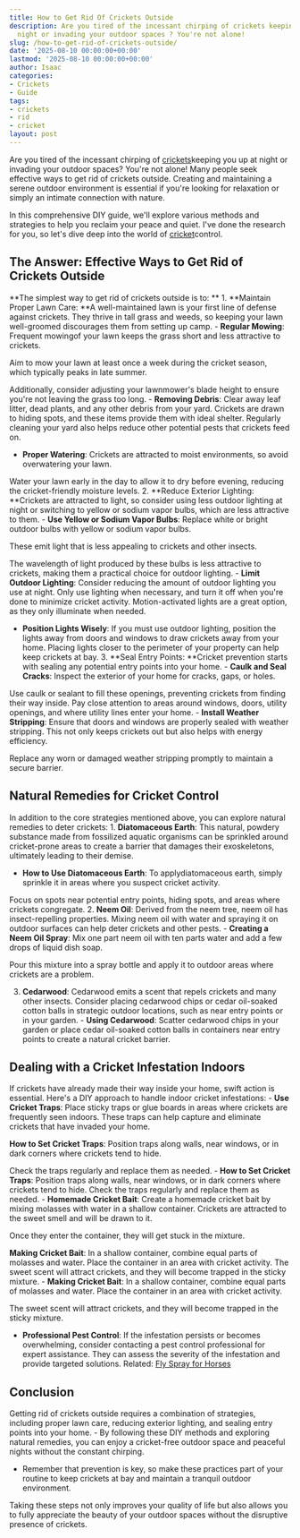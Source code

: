 ```yaml
---
title: How to Get Rid Of Crickets Outside
description: Are you tired of the incessant chirping of crickets keeping you up at
  night or invading your outdoor spaces ? You're not alone!
slug: /how-to-get-rid-of-crickets-outside/
date: '2025-08-10 00:00:00+00:00'
lastmod: '2025-08-10 00:00:00+00:00'
author: Isaac
categories:
- Crickets
- Guide
tags:
- crickets
- rid
- cricket
layout: post
---
```

Are you tired of the incessant chirping of [crickets](https://pestpolicy.com/are-crickets-decomposers/)keeping you up at night or invading your outdoor spaces? You're not alone! Many people seek effective ways to get rid of crickets outside. Creating and maintaining a serene outdoor environment is essential if you're looking for relaxation or simply an intimate connection with nature.

In this comprehensive DIY guide, we'll explore various methods and strategies to help you reclaim your peace and quiet. I've done the research for you, so let's dive deep into the world of [cricket](https://pestpolicy.com/are-crickets-good-or-bad/)control.

##  The Answer: Effective Ways to Get Rid of Crickets Outside

**The simplest way to get rid of crickets outside is to: ** 1. **Maintain Proper Lawn Care: **A well-maintained lawn is your first line of defense against crickets. They thrive in tall grass and weeds, so keeping your lawn well-groomed discourages them from setting up camp. - **Regular Mowing**: Frequent mowingof your lawn keeps the grass short and less attractive to crickets.

Aim to mow your lawn at least once a week during the cricket season, which typically peaks in late summer.

Additionally, consider adjusting your lawnmower's blade height to ensure you're not leaving the grass too long. - **Removing Debris**: Clear away leaf litter, dead plants, and any other debris from your yard. Crickets are drawn to hiding spots, and these items provide them with ideal shelter. Regularly cleaning your yard also helps reduce other potential pests that crickets feed on.

- **Proper Watering**: Crickets are attracted to moist environments, so avoid overwatering your lawn.

Water your lawn early in the day to allow it to dry before evening, reducing the cricket-friendly moisture levels. 2. **Reduce Exterior Lighting: **Crickets are attracted to light, so consider using less outdoor lighting at night or switching to yellow or sodium vapor bulbs, which are less attractive to them. - **Use Yellow or Sodium Vapor Bulbs**: Replace white or bright outdoor bulbs with yellow or sodium vapor bulbs.

These emit light that is less appealing to crickets and other insects.

The wavelength of light produced by these bulbs is less attractive to crickets, making them a practical choice for outdoor lighting. - **Limit Outdoor Lighting**: Consider reducing the amount of outdoor lighting you use at night. Only use lighting when necessary, and turn it off when you're done to minimize cricket activity. Motion-activated lights are a great option, as they only illuminate when needed.

- **Position Lights Wisely**: If you must use outdoor lighting, position the lights away from doors and windows to draw crickets away from your home. Placing lights closer to the perimeter of your property can help keep crickets at bay. 3. **Seal Entry Points: **Cricket prevention starts with sealing any potential entry points into your home. - **Caulk and Seal Cracks**: Inspect the exterior of your home for cracks, gaps, or holes.

Use caulk or sealant to fill these openings, preventing crickets from finding their way inside. Pay close attention to areas around windows, doors, utility openings, and where utility lines enter your home. - **Install Weather Stripping**: Ensure that doors and windows are properly sealed with weather stripping. This not only keeps crickets out but also helps with energy efficiency.

Replace any worn or damaged weather stripping promptly to maintain a secure barrier.

##  Natural Remedies for Cricket Control

In addition to the core strategies mentioned above, you can explore natural remedies to deter crickets: 1. **Diatomaceous Earth**: This natural, powdery substance made from fossilized aquatic organisms can be sprinkled around cricket-prone areas to create a barrier that damages their exoskeletons, ultimately leading to their demise.

- **How to Use Diatomaceous Earth**: To applydiatomaceous earth, simply sprinkle it in areas where you suspect cricket activity.

Focus on spots near potential entry points, hiding spots, and areas where crickets congregate. 2. **Neem Oil**: Derived from the neem tree, neem oil has insect-repelling properties. Mixing neem oil with water and spraying it on outdoor surfaces can help deter crickets and other pests. - **Creating a Neem Oil Spray**: Mix one part neem oil with ten parts water and add a few drops of liquid dish soap.

Pour this mixture into a spray bottle and apply it to outdoor areas where crickets are a problem.

3. **Cedarwood**: Cedarwood emits a scent that repels crickets and many other insects. Consider placing cedarwood chips or cedar oil-soaked cotton balls in strategic outdoor locations, such as near entry points or in your garden. - **Using Cedarwood**: Scatter cedarwood chips in your garden or place cedar oil-soaked cotton balls in containers near entry points to create a natural cricket barrier.

##  Dealing with a Cricket Infestation Indoors

If crickets have already made their way inside your home, swift action is essential. Here's a DIY approach to handle indoor cricket infestations: - **Use Cricket Traps**: Place sticky traps or glue boards in areas where crickets are frequently seen indoors. These traps can help capture and eliminate crickets that have invaded your home.

**How to Set Cricket Traps**: Position traps along walls, near windows, or in dark corners where crickets tend to hide.

Check the traps regularly and replace them as needed. - **How to Set Cricket Traps**: Position traps along walls, near windows, or in dark corners where crickets tend to hide. Check the traps regularly and replace them as needed. - **Homemade Cricket Bait**: Create a homemade cricket bait by mixing molasses with water in a shallow container. Crickets are attracted to the sweet smell and will be drawn to it.

Once they enter the container, they will get stuck in the mixture.

**Making Cricket Bait**: In a shallow container, combine equal parts of molasses and water. Place the container in an area with cricket activity. The sweet scent will attract crickets, and they will become trapped in the sticky mixture. - **Making Cricket Bait**: In a shallow container, combine equal parts of molasses and water. Place the container in an area with cricket activity.

The sweet scent will attract crickets, and they will become trapped in the sticky mixture.

- **Professional Pest Control**: If the infestation persists or becomes overwhelming, consider contacting a pest control professional for expert assistance. They can assess the severity of the infestation and provide targeted solutions. Related: [Fly Spray for Horses](https://pestpolicy.com/best-fly-spray-for-horses/)

##  Conclusion

Getting rid of crickets outside requires a combination of strategies, including proper lawn care, reducing exterior lighting, and sealing entry points into your home. - By following these DIY methods and exploring natural remedies, you can enjoy a cricket-free outdoor space and peaceful nights without the constant chirping.

- Remember that prevention is key, so make these practices part of your routine to keep crickets at bay and maintain a tranquil outdoor environment.

Taking these steps not only improves your quality of life but also allows you to fully appreciate the beauty of your outdoor spaces without the disruptive presence of crickets.